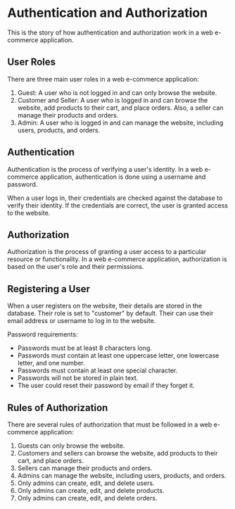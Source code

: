 # Authentication and Authorization

This is the story of how authentication and authorization work in a web e-commerce application.

## User Roles

There are three main user roles in a web e-commerce application:

1. Guest: A user who is not logged in and can only browse the website.
2. Customer and Seller: A user who is logged in and can browse the website, add products to their cart, and place orders. Also, a seller can manage their products and orders.
3. Admin: A user who is logged in and can manage the website, including users, products, and orders.

## Authentication

Authentication is the process of verifying a user's identity. In a web e-commerce application, authentication is done using a username and password.

When a user logs in, their credentials are checked against the database to verify their identity. If the credentials are correct, the user is granted access to the website.

## Authorization

Authorization is the process of granting a user access to a particular resource or functionality. In a web e-commerce application, authorization is based on the user's role and their permissions.

## Registering a User

When a user registers on the website, their details are stored in the database. Their role is set to "customer" by default. Their can use their email address or username to log in to the website.

Password requirements:
- Passwords must be at least 8 characters long.
- Passwords must contain at least one uppercase letter, one lowercase letter, and one number.
- Passwords must contain at least one special character.
- Passwords will not be stored in plain text.
- The user could reset their password by email if they forget it.

## Rules of Authorization

There are several rules of authorization that must be followed in a web e-commerce application:

1. Guests can only browse the website.
2. Customers and sellers can browse the website, add products to their cart, and place orders.
3. Sellers can manage their products and orders.
4. Admins can manage the website, including users, products, and orders.
5. Only admins can create, edit, and delete users.
6. Only admins can create, edit, and delete products.
7. Only admins can create, edit, and delete orders.

